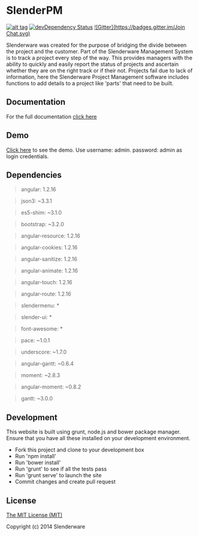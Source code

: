 SlenderPM
=========
[![alt tag](https://travis-ci.org/Slenderware/slenderpm.png)](https://travis-ci.org/Slenderware/slenderpm)
[![devDependency Status](https://david-dm.org/slenderware/slenderpm/dev-status.svg)](https://david-dm.org/slenderware/slenderpm#info=devDependencies)
[![Gitter](https://badges.gitter.im/Join Chat.svg)](https://gitter.im/Slenderware/slenderpm?utm_source=badge&utm_medium=badge&utm_campaign=pr-badge)


Slenderware was created for the purpose of bridging the divide between the project and the customer. 
Part of the Slenderware Management System is to track a project every step of the way. 
This provides managers with the ability to quickly and easily report the status of projects and ascertain whether they are on the right track or if their not. 
Projects fail due to lack of information, here the Slenderware Project Management software includes functions to add details to a project like 'parts' that need to be built.

Documentation
-------------
For the full documentation <a href="https://drive.google.com/file/d/0B1qbAtIikoTfbGJocW43N2lLNjA/view?usp=sharing">click here</a>

Demo
-----------

<a href="http://slenderware.github.io/slenderpm/">Click here</a> to see the demo. Use username: admin. password: admin as login credentials.



Dependencies
-----------
>angular: 1.2.16

>json3: ~3.3.1

>es5-shim: ~3.1.0

>bootstrap: ~3.2.0

>angular-resource: 1.2.16

>angular-cookies: 1.2.16

>angular-sanitize: 1.2.16

>angular-animate: 1.2.16

>angular-touch: 1.2.16

>angular-route: 1.2.16

>slendermenu: *

>slender-ui: *

>font-awesome: *

>pace: ~1.0.1

>underscore: ~1.7.0

>angular-gantt: ~0.6.4

>moment: ~2.8.3

>angular-moment: ~0.8.2

>gantt: ~3.0.0

Development
-----------
This website is built using grunt, node.js and bower package manager. Ensure that you have all these installed on your development environment.

* Fork this project and clone to your development box
* Run 'npm install'
* Run 'bower install'
* Run 'grunt' to see if all the tests pass
* Run 'grunt serve' to launch the site
* Commit changes and create pull request

License
-------
[The MIT License (MIT)](https://github.com/Slenderware/slenderpm/blob/master/LICENSE)

Copyright (c) 2014 Slenderware
